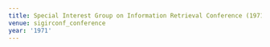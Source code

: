 ```yaml
---
title: Special Interest Group on Information Retrieval Conference (1971)
venue: sigirconf_conference
year: '1971'
---
```

